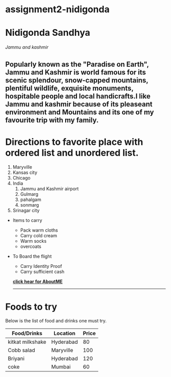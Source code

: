 # assignment2-nidigonda

# Nidigonda Sandhya

###### Jammu and kashmir

Popularly known as the "Paradise on Earth", Jammu and Kashmir is world famous for its scenic splendour, **snow-capped mountains**, plentiful wildlife, **exquisite monuments**, hospitable people and local handicrafts.I like Jammu and kashmir
because of its pleaseant environment and Mountains and its one of my favourite trip  with my family.
---
# Directions to favorite place with ordered list and unordered list. 
 
 1. Maryville
 2. Kansas city 
 3. Chicago 
 4. India
    1. Jammu and Kashmir airport 
    2. Gulmarg
    3. pahalgam
    4. sonmarg 
 5. Srinagar city
 
 * Items to carry
   * Pack warm cloths
   * Carry cold cream
   * Warm socks
   * overcoats
 * To Board the flight 
   * Carry Identity Proof 
   * Carry sufficient cash

   **[click hear for AboutME](AboutMe.md)**

   ---
# Foods to try
  
   Below is the list of food and drinks one must try.

   | Food/Drinks | Location | Price |
   | ----- | ----- | ----- |
   | kitkat milkshake | Hyderabad | 80 |
   | Cobb salad | Maryville | 100 |
   | Briyani | Hyderabad | 120 |
   | coke | Mumbai | 60 |



